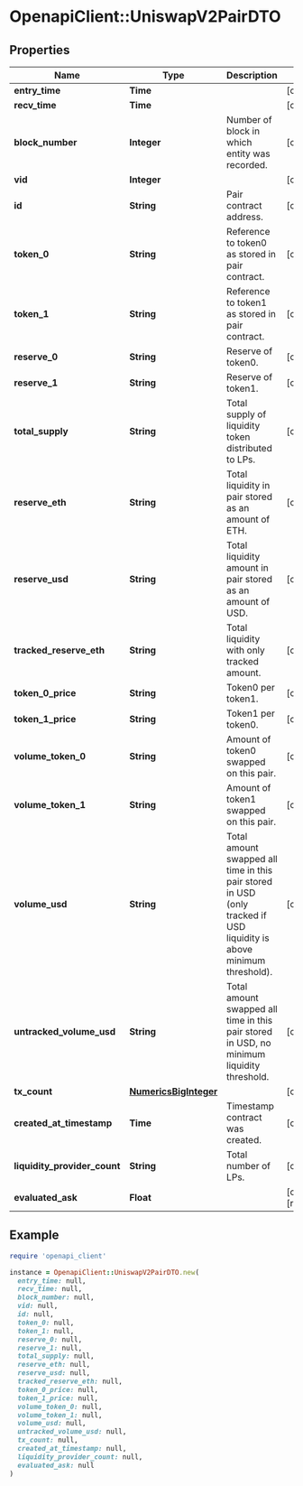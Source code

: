 # OpenapiClient::UniswapV2PairDTO

## Properties

| Name | Type | Description | Notes |
| ---- | ---- | ----------- | ----- |
| **entry_time** | **Time** |  | [optional] |
| **recv_time** | **Time** |  | [optional] |
| **block_number** | **Integer** | Number of block in which entity was recorded. | [optional] |
| **vid** | **Integer** |  | [optional] |
| **id** | **String** | Pair contract address. | [optional] |
| **token_0** | **String** | Reference to token0 as stored in pair contract. | [optional] |
| **token_1** | **String** | Reference to token1 as stored in pair contract. | [optional] |
| **reserve_0** | **String** | Reserve of token0. | [optional] |
| **reserve_1** | **String** | Reserve of token1. | [optional] |
| **total_supply** | **String** | Total supply of liquidity token distributed to LPs. | [optional] |
| **reserve_eth** | **String** | Total liquidity in pair stored as an amount of ETH. | [optional] |
| **reserve_usd** | **String** | Total liquidity amount in pair stored as an amount of USD. | [optional] |
| **tracked_reserve_eth** | **String** | Total liquidity with only tracked amount. | [optional] |
| **token_0_price** | **String** | Token0 per token1. | [optional] |
| **token_1_price** | **String** | Token1 per token0. | [optional] |
| **volume_token_0** | **String** | Amount of token0 swapped on this pair. | [optional] |
| **volume_token_1** | **String** | Amount of token1 swapped on this pair. | [optional] |
| **volume_usd** | **String** | Total amount swapped all time in this pair stored in USD (only tracked if USD liquidity is above minimum threshold). | [optional] |
| **untracked_volume_usd** | **String** | Total amount swapped all time in this pair stored in USD, no minimum liquidity threshold. | [optional] |
| **tx_count** | [**NumericsBigInteger**](NumericsBigInteger.md) |  | [optional] |
| **created_at_timestamp** | **Time** | Timestamp contract was created. | [optional] |
| **liquidity_provider_count** | **String** | Total number of LPs. | [optional] |
| **evaluated_ask** | **Float** |  | [optional][readonly] |

## Example

```ruby
require 'openapi_client'

instance = OpenapiClient::UniswapV2PairDTO.new(
  entry_time: null,
  recv_time: null,
  block_number: null,
  vid: null,
  id: null,
  token_0: null,
  token_1: null,
  reserve_0: null,
  reserve_1: null,
  total_supply: null,
  reserve_eth: null,
  reserve_usd: null,
  tracked_reserve_eth: null,
  token_0_price: null,
  token_1_price: null,
  volume_token_0: null,
  volume_token_1: null,
  volume_usd: null,
  untracked_volume_usd: null,
  tx_count: null,
  created_at_timestamp: null,
  liquidity_provider_count: null,
  evaluated_ask: null
)
```

